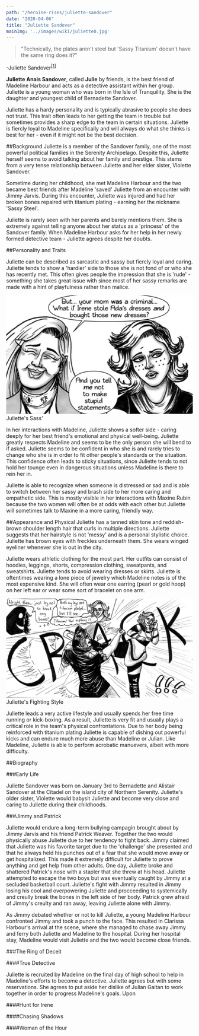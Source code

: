 ```yaml
---
path: "/heroine-rises/juliette-sandover"
date: "2020-04-06"
title: "Juliette Sandover"
mainImg: '../images/wiki/juliette0.jpg'
---
```

<div class="char-quote">
<blockquote>
 "Technically, the plates aren't steel but 'Sassy Titanium' doesn't have the same ring does it?"
</blockquote>
<p>-Juliette Sandover<sup><a href="https://www.ezequielespinoza.com/heroine-rises/2/12">[1]</a></sup></p>
</div>

**Juliette Anais Sandover**, called **Julie** by friends, is the best friend of Madeline Harbour and acts as a detective assistant within her group. Juliette is a young woman who was born in the Isle of Tranquility. She is the daughter and youngest child of Bernadette Sandover.

Juliette has a hardy personality and is typically abrasive to people she does not trust. This trait often leads to her getting the team in trouble but sometimes provides a sharp edge to the team in certain situations. Juliette is fiercly loyal to Madeline specifically and will always do what she thinks is best for her - even if it might not be the best decision.

##Background
Juliette is a member of the Sandover family, one of the most powerful political families in the Serenity Archipelago. Despite this, Juliette herself seems to avoid talking about her family and prestige. This stems from a very tense relationship between Juliette and her elder sister, Violette Sandover.

Sometime during her childhood, she met Madeline Harbour and the two became best friends after Madeline 'saved' Juliette from an encounter with Jimmy Jarvis. During this encounter, Juliette was injured and had her broken bones repaired with titanium plating - earning her the nickname 'Sassy Steel'.

Juliette is rarely seen with her parents and barely mentions them. She is extremely against telling anyone about her status as a 'princess' of the Sandover family. When Madeline Harbour asks for her help in her newly formed detective team - Juliette agrees despite her doubts.

##Personality and Traits

Juliette can be described as sarcastic and sassy but fiercly loyal and caring. Juliette tends to show a 'hardier' side to those she is not fond of or who she has recently met. This often gives people the impression that she is 'rude' - something she takes great issue with since most of her sassy remarks are made with a hint of playfulness rather than malice.  

<div class="wiki-char-section-image" >
<img src="../images/wiki/juliette2.jpg" alt="Juliette Sandover Sass"></img>
<figcaption>Juliette's Sass'</figcaption>
</div>

In her interactions with Madeline, Juliette shows a softer side - caring deeply for her best friend's emotional and physical well-being. Juliette greatly respects Madeline and seems to be the only person she will bend to if asked. Juliette seems to be confident in who she is and rarely tries to change who she is in order to fit other people's standards or the situation. This confidence often leads to sticky situations, since Juliette tends to not hold her tounge even in dangerous situations unless Madeline is there to rein her in.

Juliette is able to recognize when someone is distressed or sad and is able to switch between her sassy and brash side to her more caring and empathetic side. This is mostly visible in her interactions with Maxine Rubin because the two women will often be at odds with each other but Juliette will sometimes talk to Maxine in a more caring, friendly way.

##Appearance and Physical
Juliette has a tanned skin tone and reddish-brown shoulder length hair that curls in multiple directions. Juliette suggests that her hairstyle is not 'messy' and is a personal stylistic choice. Juliette has brown eyes with freckles underneath them. She wears winged eyeliner whenever she is out in the city.

Juliette wears athletic clothing for the most part. Her outfits can consist of hoodies, leggings, shorts, compression clothing, sweatpants, and sweatshirts. Juliette tends to avoid wearing dresses or skirts. Juliette is oftentimes wearing a lone piece of jewelry which Madeline notes is of the most expensive kind. She will often wear one earring (pearl or gold hoop) on her left ear or wear some sort of bracelet on one arm. 

<div class="wiki-char-section-image">
<img src="../images/wiki/juliette1.jpg" alt="Juliette Sandover Kick"></img>
<figcaption>Juliette's Fighting Style</figcaption>
</div>

Juliette leads a very active lifestyle and usually spends her free time running or kick-boxing. As a result, Juliette is very fit and usually plays a critical role in the team's physical confrontations. Due to her body being reinforced with titanium plating Juliette is capable of dishing out powerful kicks and can endure much more abuse than Madeline or Julian. Like Madeline, Juliette is able to perform acrobatic manuevers, albeit with more difficulty.

##Biography

###Early Life

Juliette Sandover was born on January 3rd to Bernadette and Alistair Sandover at the Citadel on the island city of Northern Serenity.
Juliette's older sister, Violette would babysit Juliette and become very close and caring to Juliette during their childhoods.

###Jimmy and Patrick

Juliette would endure a long-term bullying campagin brought about by Jimmy Jarvis and his friend Patrick Weaver. Together the two would physically abuse Juliette due to her tendency to fight back. Jimmy claimed that Juliette was his favorite target due to the 'challenge' she presented and that he always held his punches out of a fear that she would move away or get hospitalized. This made it extremely difficult for Juliette to prove anything and get help from other adults.
One day, Juliette broke and shattered Patrick's nose with a stapler that she threw at his head. Juliette attempted to escape the two boys but was eventually caught by Jimmy at a secluded basketball court. Juliette's fight with Jimmy resulted in Jimmy losing his cool and overpowering Juliette and procceeding to systemically and creully break the bones in the left side of her body. Patrick grew afraid of Jimmy's creulty and ran away, leaving Juliette alone with Jimmy.

As Jimmy debated whether or not to kill Juliette, a young Madeline Harbour confronted Jimmy and took a punch to the face. This resulted in Clarissa Harbour's arrival at the scene, where she managed to chase away Jimmy and ferry both Juliette and Madeline to the hospital. During her hospital stay, Madeline would visit Juliette and the two would become close friends.

###The Ring of Deceit

####True Detective

Juliette is recruited by Madeline on the final day of high school to help in Madeline's efforts to become a detective. Juliette agrees but with some reservations. She agrees to put aside her dislike of Julian Gaitan to work together in order to progress Madeline's goals. Upon

####Hunt for Irene

####Chasing Shadows

####Woman of the Hour
